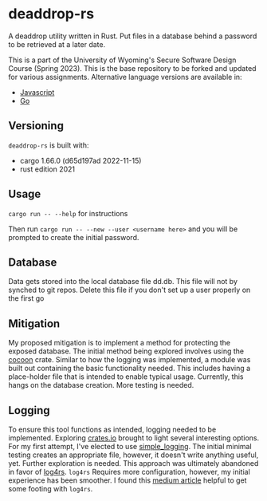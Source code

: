 # deaddrop-rs

A deaddrop utility written in Rust. Put files in a database behind a password to be retrieved at a later date.

This is a part of the University of Wyoming's Secure Software Design Course (Spring 2023). This is the base repository to be forked and updated for various assignments. Alternative language versions are available in:
- [Javascript](https://github.com/andey-robins/deaddrop-js)
- [Go](https://github.com/andey-robins/deaddrop-go)

## Versioning

`deaddrop-rs` is built with:
- cargo 1.66.0 (d65d197ad 2022-11-15)
- rust edition 2021

## Usage

`cargo run -- --help` for instructions

Then run `cargo run -- --new --user <username here>` and you will be prompted to create the initial password.

## Database

Data gets stored into the local database file dd.db. This file will not by synched to git repos. Delete this file if you don't set up a user properly on the first go

## Mitigation

My proposed mitigation is to implement a method for protecting the exposed database. The initial method being explored involves using the [cocoon](https://docs.rs/cocoon/latest/cocoon/) crate. Similar to how the logging was implemented, a module was built out containing the basic functionality needed. This includes having a place-holder file that is intended to enable typical usage. Currently, this hangs on the database creation. More testing is needed.

## Logging

To ensure this tool functions as intended, logging needed to be implemented. Exploring [crates.io](https://crates.io/crates/log) brought to light several interesting options. For my first attempt, I've elected to use [simple_logging](https://docs.rs/simple-logging/2.0.2/simple_logging/). The initial minimal testing creates an appropriate file, however, it doesn't write anything useful, yet. Further exploration is needed. This approach was ultimately abandoned in favor of [log4rs](https://docs.rs/log4rs/latest/log4rs/). `log4rs` Requires more configuration, however, my initial experience has been smoother. I found this [medium article](https://medium.com/@nikmas_dev/advanced-logging-in-rust-with-log4rs-2d712bb322de) helpful to get some footing with `log4rs`.